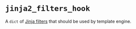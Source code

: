 # `jinja2_filters_hook`

A `dict` of [Jinja filters](https://jinja.palletsprojects.com/en/2.10.x/api/#custom-filters) that should be used by template engine.